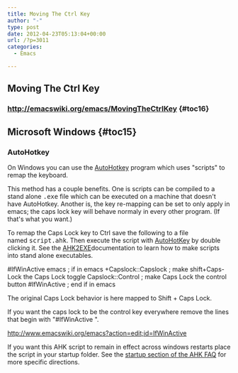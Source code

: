 ```yaml
---
title: Moving The Ctrl Key
author: "-"
type: post
date: 2012-04-23T05:13:04+00:00
url: /?p=3011
categories:
  - Emacs

---
```

## Moving The Ctrl Key
### <http://emacswiki.org/emacs/MovingTheCtrlKey> {#toc16}

## Microsoft Windows {#toc15}

### AutoHotkey
On Windows you can use the [AutoHotkey][1] program which uses "scripts" to remap the keyboard.

This method has a couple benefits. One is scripts can be compiled to a stand alone <tt>.exe</tt> file which can be executed on a machine that doesn't have AutoHotkey. Another is, the key re-mapping can be set to only apply in emacs; the caps lock key will behave normaly in every other program. (If that's what you want.)

To remap the Caps Lock key to Ctrl save the following to a file named <tt>script.ahk</tt>. Then execute the script with [AutoHotKey][2] by double clicking it. See the [AHK2EXE][3]documentation to learn how to make scripts into stand alone executables.

#IfWinActive emacs  ; if in emacs
    +Capslock::Capslock ; make shift+Caps-Lock the Caps Lock toggle
    Capslock::Control   ; make Caps Lock the control button
    #IfWinActive        ; end if in emacs

The original Caps Lock behavior is here mapped to Shift + Caps Lock.

If you want the caps lock to be the control key everywhere remove the lines that begin with "#IfWinActive ".

http://www.emacswiki.org/emacs?action=edit;id=IfWinActive

If you want this AHK script to remain in effect across windows restarts place the script in your startup folder. See the [startup section of the AHK FAQ][4] for more specific directions.

 [1]: http://www.autohotkey.com/
 [2]: http://www.emacswiki.org/emacs/AutoHotKey
 [3]: http://autohotkey.free.fr/docs/Scripts.htm#ahk2exe
 [4]: http://www.autohotkey.com/docs/FAQ.htm#Startup